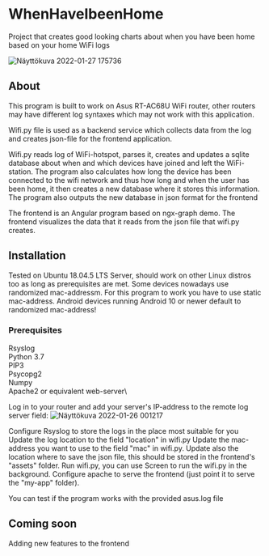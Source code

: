 # WhenHaveIbeenHome
Project that creates good looking charts about when you have been home based on your home WiFi logs

![Näyttökuva 2022-01-27 175736](https://user-images.githubusercontent.com/25725660/151395644-b20751de-6c3a-47ef-bfdf-c0ccc6574bbc.png)

## About

This program is built to work on Asus RT-AC68U WiFi router, other routers may have different log syntaxes which may not work with this application.

Wifi.py file is used as a backend service which collects data from the log and creates json-file for the frontend application.

Wifi.py reads log of WiFi-hotspot, parses it, creates and updates a sqlite database about when and which devices have joined and left the WiFi-station. The program also
calculates how long the device has been connected to the wifi network and thus how long and when the user has been home, it then creates a new database where it stores this information. The program also outputs the new database in json format for the frontend

The frontend is an Angular program based on ngx-graph demo. The frontend visualizes the data that it reads from the json file that wifi.py creates.

## Installation
Tested on Ubuntu 18.04.5 LTS Server, should work on other Linux distros too as long as prerequisites are met.
Some devices nowadays use randomized mac-addressm. For this program to work you have to use static mac-address. Android devices running Android 10 or newer default to randomized mac-address!
### Prerequisites
Rsyslog\
Python 3.7\
PIP3\
Psycopg2\
Numpy\
Apache2 or equivalent web-server\

Log in to your router and add your server's IP-address to the remote log server field:
![Näyttökuva 2022-01-26 001217](https://user-images.githubusercontent.com/25725660/151068657-9237b3b5-1865-4a8f-8a9c-8798b4c93641.png)

Configure Rsyslog to store the logs in the place most suitable for you
Update the log location to the field "location" in wifi.py
Update the mac-address you want to use to the field "mac" in wifi.py. Update also the location where to save the json file, this should be stored in the frontend's "assets" folder.
Run wifi.py, you can use Screen to run the wifi.py in the background.
Configure apache to serve the frontend (just point it to serve the "my-app" folder).

You can test if the program works with the provided asus.log file

## Coming soon
Adding new features to the frontend
